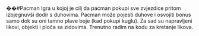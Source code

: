 ��#Pacman
Igra u kojoj je cilj da pacman pokupi sve zvjezdice pritom izbjegnuvši dodir s duhovima.
Pacman može pojesti duhove i osvojiti bonus samo dok su oni tamno plave boje (kad pokupi kuglu).
Za sad su napravljeni likovi, objekti i ploča sa zidovima.
Trenutno radim na kodu za kretanje likova.
